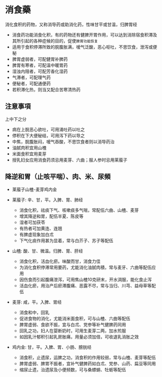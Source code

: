 # 消食藥
消化食积的药物，又称消导药或助消化药，性味甘平或甘温，归脾胃经
- 消食药功能消食化积，有的药物还有健脾开胃作用，可以达到消除宿食积滞及其所引起的各种症候的目的，促使`脾胃功能恢复`
- 适用于食积停滞所致的脘腹胀满，嗳气泛酸，恶心呕吐，不思饮食，泄泻或便秘
- 脾胃虚弱者，可配健胃补脾药
- 脾胃有寒者，可配温中暖胃药
- 湿浊内阻者，可配芳香化湿药
- 气滞者，可配理气药
- 便秘者，可配通便药
- 若积滞化热，则当又配合苦寒清热药


## 注意事項
上中下之分
- 病在上脘恶心欲吐，可用涌吐药以吐之
- 停积在下大便秘结，可用泻下药以导之
- 中焦，脘腹胀闷，嗳气吞酸，不思饮食者则以消导药治
- 油腻肉积宜用山楂
- 米面食积宜用麦芽
- 授乳妇女应用消食药须忌用麦芽、六曲；服人参时忌用莱菔子

## 降逆和胃（止咳平喘）、肉、米、尿頻
- 莱菔子山楂-麦芽鸡内金

- 莱菔子: 辛、甘，平。入脾、胃、肺经
  - 消食化积，祛痰下气、咳嗽痰多气喘，常配伍六曲、山楂、麦芽
  - 增其降逆和胃，配伍半夏、陈皮等
  - 湿者可加茯苓
  - 有热者可加黄连、连翘
  - 有脾虚现象加白朮
  - 下气化痰作用甚为显着，常与白芥子、苏子等配伍
- 山楂: 酸、甘、微温。归脾、胃、肝经
  - 消食化积，活血化瘀。味酸而甘，消食力佳
  - 为消化食积停滞常用要药，尤能消化油腻肉積，常与麦牙、六曲等配伍应用
  - 因伤食而引起腹痛泄泻，可用焦山楂10克研末，开水淍服，能化食止泻
  - 活血化瘀，用治产后瘀滞腹痛、恶露不尽，常与当归、川芎、益母草等配伍
- 麦芽: 咸，平。入脾、胃经
  - 消食和中，回乳
  - 促进食物的消化，尤能消米面食积，可与山楂、六曲等配伍
  - 脾胃虚弱、食欲不振，宜与白朮、党参等补气健脾药同用
  - 回乳之功，妇人在婴断奶时，可用生麦芽二两，加水煎服
  - 如因乳汁郁积引起乳房胀痛，用量必须加倍，可收退乳消胀之效
- 鸡内金: 甘，平。入脾、胃、小肠、膀胱经
  - 消食积，止遗尿，运脾之功，消食积的作用较弱，常与山楂、麦芽等配伍
  - 脾胃虚弱、脾胃不振者，宜补气健脾药如白朮、党参、山药、扁豆等同用
  - 缩尿止遗，治遗尿及小便频数，可与桑螵蛸、牡蛎等配伍